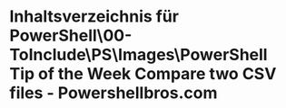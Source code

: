 # Inhaltsverzeichnis für PowerShell\00-ToInclude\PS\Images\PowerShell Tip of the Week Compare two CSV files - Powershellbros.com


